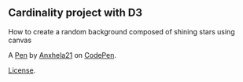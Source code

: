 Cardinality project with D3
---------------------------
How to create a random background composed of shining stars using canvas

A [Pen](https://codepen.io/anxhela21/pen/LXqxVK) by [Anxhela21](https://codepen.io/anxhela21) on [CodePen](https://codepen.io).

[License](https://codepen.io/anxhela21/pen/LXqxVK/license).